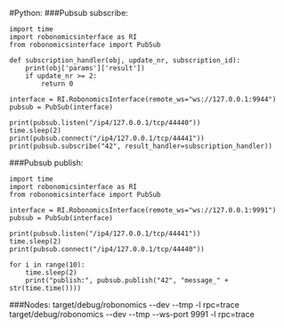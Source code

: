#Python:
###Pubsub subscribe:
```
import time
import robonomicsinterface as RI
from robonomicsinterface import PubSub

def subscription_handler(obj, update_nr, subscription_id):
    print(obj['params']['result'])
    if update_nr >= 2:
        return 0

interface = RI.RobonomicsInterface(remote_ws="ws://127.0.0.1:9944")
pubsub = PubSub(interface)

print(pubsub.listen("/ip4/127.0.0.1/tcp/44440"))
time.sleep(2)
print(pubsub.connect("/ip4/127.0.0.1/tcp/44441"))
print(pubsub.subscribe("42", result_handler=subscription_handler))
```

###Pubsub publish:
```
import time
import robonomicsinterface as RI
from robonomicsinterface import PubSub

interface = RI.RobonomicsInterface(remote_ws="ws://127.0.0.1:9991")
pubsub = PubSub(interface)

print(pubsub.listen("/ip4/127.0.0.1/tcp/44441"))
time.sleep(2)
print(pubsub.connect("/ip4/127.0.0.1/tcp/44440"))

for i in range(10):
    time.sleep(2)
    print("publish:", pubsub.publish("42", "message_" + str(time.time())))
```

###Nodes:
target/debug/robonomics --dev --tmp -l rpc=trace
target/debug/robonomics --dev --tmp --ws-port 9991 -l rpc=trace
